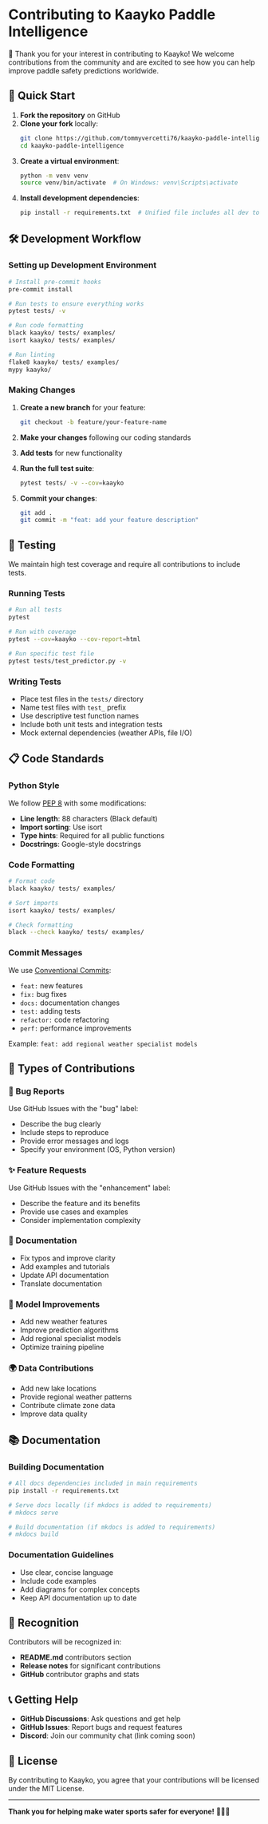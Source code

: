 # Contributing to Kaayko Paddle Intelligence

🎉 Thank you for your interest in contributing to Kaayko! We welcome contributions from the community and are excited to see how you can help improve paddle safety predictions worldwide.

## 🚀 Quick Start

1. **Fork the repository** on GitHub
2. **Clone your fork** locally:
   ```bash
   git clone https://github.com/tommyvercetti76/kaayko-paddle-intelligence.git
   cd kaayko-paddle-intelligence
   ```
3. **Create a virtual environment**:
   ```bash
   python -m venv venv
   source venv/bin/activate  # On Windows: venv\Scripts\activate
   ```
4. **Install development dependencies**:
   ```bash
   pip install -r requirements.txt  # Unified file includes all dev tools
   ```

## 🛠️ Development Workflow

### Setting up Development Environment

```bash
# Install pre-commit hooks
pre-commit install

# Run tests to ensure everything works
pytest tests/ -v

# Run code formatting
black kaayko/ tests/ examples/
isort kaayko/ tests/ examples/

# Run linting
flake8 kaayko/ tests/ examples/
mypy kaayko/
```

### Making Changes

1. **Create a new branch** for your feature:
   ```bash
   git checkout -b feature/your-feature-name
   ```

2. **Make your changes** following our coding standards

3. **Add tests** for new functionality

4. **Run the full test suite**:
   ```bash
   pytest tests/ -v --cov=kaayko
   ```

5. **Commit your changes**:
   ```bash
   git add .
   git commit -m "feat: add your feature description"
   ```

## 🧪 Testing

We maintain high test coverage and require all contributions to include tests.

### Running Tests
```bash
# Run all tests
pytest

# Run with coverage
pytest --cov=kaayko --cov-report=html

# Run specific test file
pytest tests/test_predictor.py -v
```

### Writing Tests
- Place test files in the `tests/` directory
- Name test files with `test_` prefix
- Use descriptive test function names
- Include both unit tests and integration tests
- Mock external dependencies (weather APIs, file I/O)

## 📋 Code Standards

### Python Style
We follow [PEP 8](https://pep8.org/) with some modifications:
- **Line length**: 88 characters (Black default)
- **Import sorting**: Use isort
- **Type hints**: Required for all public functions
- **Docstrings**: Google-style docstrings

### Code Formatting
```bash
# Format code
black kaayko/ tests/ examples/

# Sort imports  
isort kaayko/ tests/ examples/

# Check formatting
black --check kaayko/ tests/ examples/
```

### Commit Messages
We use [Conventional Commits](https://www.conventionalcommits.org/):
- `feat:` new features
- `fix:` bug fixes
- `docs:` documentation changes
- `test:` adding tests
- `refactor:` code refactoring
- `perf:` performance improvements

Example: `feat: add regional weather specialist models`

## 🎯 Types of Contributions

### 🐛 Bug Reports
Use GitHub Issues with the "bug" label:
- Describe the bug clearly
- Include steps to reproduce
- Provide error messages and logs
- Specify your environment (OS, Python version)

### ✨ Feature Requests  
Use GitHub Issues with the "enhancement" label:
- Describe the feature and its benefits
- Provide use cases and examples
- Consider implementation complexity

### 📝 Documentation
- Fix typos and improve clarity
- Add examples and tutorials
- Update API documentation
- Translate documentation

### 🧠 Model Improvements
- Add new weather features
- Improve prediction algorithms
- Add regional specialist models
- Optimize training pipeline

### 🌍 Data Contributions
- Add new lake locations
- Provide regional weather patterns
- Contribute climate zone data
- Improve data quality

## 📚 Documentation

### Building Documentation
```bash
# All docs dependencies included in main requirements
pip install -r requirements.txt

# Serve docs locally (if mkdocs is added to requirements)
# mkdocs serve

# Build documentation (if mkdocs is added to requirements)
# mkdocs build
```

### Documentation Guidelines
- Use clear, concise language
- Include code examples
- Add diagrams for complex concepts
- Keep API documentation up to date

## 🌟 Recognition

Contributors will be recognized in:
- **README.md** contributors section
- **Release notes** for significant contributions
- **GitHub** contributor graphs and stats

## 📞 Getting Help

- **GitHub Discussions**: Ask questions and get help
- **GitHub Issues**: Report bugs and request features  
- **Discord**: Join our community chat (link coming soon)

## 📄 License

By contributing to Kaayko, you agree that your contributions will be licensed under the MIT License.

---

**Thank you for helping make water sports safer for everyone!** 🌊🚣‍♀️

